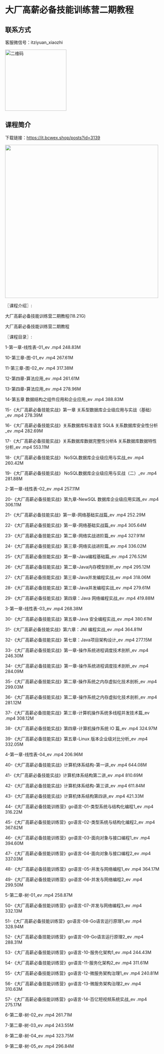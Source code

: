 # 大厂高薪必备技能训练营二期教程

## 联系方式

客服微信号：itziyuan_xiaozhi

<img src="https://ziyuanyun.oss-cn-guangzhou.aliyuncs.com/common/20240614073449/666b82192834a.jpg" width="200" height="200" alt="二维码">

## 课程简介

下载链接：https://it.bcwex.shop/posts?id=3139

<img src="https://ziyuanyun.oss-cn-guangzhou.aliyuncs.com/yun/20240515185024/66449370701ab.jpg" width="500" alt="">

  〖课程介绍〗:

 大厂高薪必备技能训练营二期教程(18.21G)

 大厂高薪必备技能训练营二期教程



 〖课程目录〗:

 1-第一章-线性表-01_ev .mp4 248.83M

 10-第三章-图-01_ev .mp4 267.61M

 11-第三章-图-02_ev .mp4 317.38M

 12-第四章-算法应用_ev .mp4 261.61M

 13-第四章-算法应用_ev .mp4 278.96M

 14-第五章 数据结构之组件应用和企业应用_ev .mp4 388.83M

 15-《大厂高薪必备技能实战》第一章 关系型数据库企业级应用与实战（基础）_ev .mp4 278.39M

 16-《大厂高薪必备技能实战》关系数据库标准语言 SQL&amp; 关系数据库安全性分析_ev .mp4 282.69M

 17-《大厂高薪必备技能实战》关系数据库数据完整性分析&amp; 关系数据库数据特性分析_ev .mp4 553.11M

 18-《大厂高薪必备技能实战》 NoSQL数据库企业级应用与实战_ev .mp4 260.42M

 19-《大厂高薪必备技能实战》 NoSQL数据库企业级应用与实战（二）_ev .mp4 281.88M

 2-第一章-线性表-02_ev .mp4 257.11M

 20-《大厂高薪必备技能实战》第九章-NewSQL 数据库企业级应用实践_ev .mp4 306.11M

 21-《大厂高薪必备技能实战》第一章-网络基础实战篇_ev .mp4 252.29M

 22-《大厂高薪必备技能实战》第一章-网络基础实战篇_ev .mp4 305.64M

 23-《大厂高薪必备技能实战》第二章-网络实战进阶篇_ev .mp4 327.91M

 24-《大厂高薪必备技能实战》第三章-网络实战进阶篇_ev .mp4 336.02M

 25-《大厂高薪必备技能实战》第一章-Java编程基础篇_ev .mp4 276.52M

 26-《大厂高薪必备技能实战》第二章-Java内存模型剖析_ev .mp4 295.12M

 27-《大厂高薪必备技能实战》第三章-Java并发编程实战_ev .mp4 318.06M

 28-《大厂高薪必备技能实战》第三章-Java并发编程实战_ev .mp4 279.61M

 29-《大厂高薪必备技能实战》第四章：Java 网络编程实战_ev .mp4 419.88M

 3-第一章-线性表-03_ev .mp4 268.38M

 30-《大厂高薪必备技能实战》第五章-Java 安全编程实战_ev .mp4 380.61M

 31-《大厂高薪必备技能实战》第六章：JNI 编程实战_ev .mp4 364.81M

 32-《大厂高薪必备技能实战》第七章：Java项目架构设计_ev .mp4 277.15M

 33-《大厂高薪必备技能实战》第一章-操作系统进程调度技术剖析_ev .mp4 246.30M

 34-《大厂高薪必备技能实战》第一章-操作系统进程调度技术剖析_ev .mp4 284.09M

 35-《大厂高薪必备技能实战》第二章-操作系统之内存虚拟化技术剖析_ev .mp4 299.03M

 36-《大厂高薪必备技能实战》第二章-操作系统之内存虚拟化技术剖析_ev .mp4 281.12M

 37-《大厂高薪必备技能实战》第三章-计算机操作系统多线程并发技术篇_ev .mp4 308.12M

 38-《大厂高薪必备技能实战》第四章-计算机操作系统 IO 篇_ev .mp4 324.97M

 39-《大厂高薪必备技能实战》第五章-Linux 版本企业级对比分析_ev .mp4 332.05M

 4-第一章-线性表-04_ev .mp4 206.96M

 40-《大厂高薪必备技能实战》计算机体系结构-第一讲_ev .mp4 644.08M

 41-《大厂高薪必备技能实战》计算机体系结构第二讲_ev .mp4 810.69M

 42-《大厂高薪必备技能实战》计算机体系结构-第三讲_ev .mp4 611.84M

 43-《大厂高薪必备技能实战》计算机体系结构第四讲_ev .mp4 421.33M

 44-《大厂高薪必备技能训练营》go语言-01-类型系统与结构化编程1_ev .mp4 316.22M

 45-《大厂高薪必备技能训练营》go语言-02-类型系统与结构化编程2_ev .mp4 367.62M

 46-《大厂高薪必备技能训练营》go语言-03-面向对象与接口编程1_ev .mp4 394.60M

 47-《大厂高薪必备技能训练营》go语言-04-面向对象与接口编程2_ev .mp4 337.03M

 48-《大厂高薪必备技能训练营》go语言-05-并发与网络编程1_ev .mp4 364.17M

 49-《大厂高薪必备技能训练营》go语言-06-并发与网络编程2_ev .mp4 299.50M

 5-第二章-树-01_ev .mp4 258.87M

 50-《大厂高薪必备技能训练营》go语言-07-并发与网络编程3_ev .mp4 332.13M

 51-《大厂高薪必备技能训练营》go语言-08-Go语言运行原理1_ev .mp4 328.94M

 52-《大厂高薪必备技能训练营》go语言-09-Go语言运行原理2_ev .mp4 288.31M

 53-《大厂高薪必备技能训练营》go语言-10-服务化架构1_ev .mp4 244.43M

 54-《大厂高薪必备技能训练营》go语言-11-服务化架构2_ev .mp4 311.61M

 55-《大厂高薪必备技能训练营》go语言-12-微服务架构治理1_ev .mp4 240.81M

 56-《大厂高薪必备技能训练营》go语言-13-微服务架构治理2_ev .mp4 310.63M

 57-《大厂高薪必备技能训练营》go语言-14-百亿短视频系统实战_ev .mp4 275.17M

 6-第二章-树-02_ev .mp4 261.71M

 7-第二章-树-03_ev .mp4 243.55M

 8-第二章-树-04_ev .mp4 323.75M

 9-第二章-树-05_ev .mp4 296.84M

  